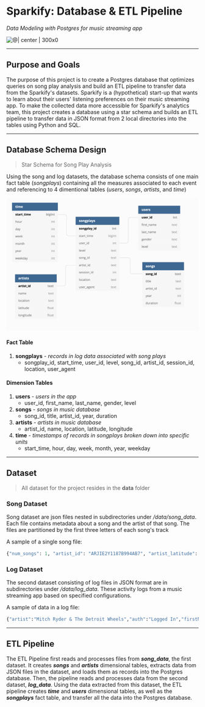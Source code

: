 # Sparkify: Database & ETL Pipeline
*Data Modeling with Postgres for music streaming app*

![@| center | 300x0](https://miro.medium.com/max/1200/1*7AOhGDnRL2eyJMUidCHZEA.jpeg)

---
## Purpose and Goals

The purpose of this project is to create a Postgres database that optimizes queries on song play analysis and build an ETL pipeline to transfer data from the Sparkify's datasets. Sparkify is a (hypothetical) start-up that wants to learn about their users' listening preferences on their music streaming app. To make the collected data more accessible for Sparkify's analytics team, this project creates a database using a star schema and builds an ETL pipeline to transfer data in JSON format from 2 local directories into the tables using Python and SQL.

---
## Database Schema Design
> Star Schema for Song Play Analysis

Using the song and log datasets, the database schema consists of one main fact table (*songplays*) containing all the measures associated to each event and referencing to 4 dimentional tables (*users*, *songs*, *artists*, and *time*)

![@Sparkify Database Schema | center | 300x0](https://raw.githubusercontent.com/evelynle28/Sparkify/master/data-modeling-with-postgres/img/Database%20Schema.png)

#### Fact Table
1. **songplays** - *records in log data associated with song plays*
    - songplay_id, start_time, user_id, level, song_id, artist_id, session_id, location, user_agent

#### Dimension Tables
1. **users** - *users in the app*
    - user_id, first_name, last_name, gender, level
2. **songs** - *songs in music database*
    - song_id, title, artist_id, year, duration
3. **artists** - *artists in music database*
    - artist_id, name, location, latitude, longitude
4. **time** - *timestamps of records in songplays broken down into specific units*
    - start_time, hour, day, week, month, year, weekday

---
## Dataset
> All dataset for the project resides in the **data** folder

### Song Dataset
Song dataset are json files nested in subdirectories under */data/song_data*. Each file contains metadata about a song and the artist of that song. The files are partitioned by the first three letters of each song's track

A sample of a single song file:

```Python
{"num_songs": 1, "artist_id": "ARJIE2Y1187B994AB7", "artist_latitude": null, "artist_longitude": null, "artist_location": "", "artist_name": "Line Renaud", "song_id": "SOUPIRU12A6D4FA1E1", "title": "Der Kleine Dompfaff", "duration": 152.92036, "year": 0}
```

### Log Dataset
The second dataset consisting of log files in JSON format are in subdirectories under */data/log_data*. These activity logs from a music streaming app based on specified configurations.

A sample of data in a log file:
```Python
{"artist":"Mitch Ryder & The Detroit Wheels","auth":"Logged In","firstName":"Tegan","gender":"F","itemInSession":65,"lastName":"Levine","length":205.03465,"level":"paid","location":"Portland-South Portland, ME","method":"PUT","page":"NextSong","registration":1540794356796.0,"sessionId":992,"song":"Jenny Take A Ride (LP Version)","status":200,"ts":1543363215796,"userAgent":"\"Mozilla\/5.0 (Macintosh; Intel Mac OS X 10_9_4) AppleWebKit\/537.36 (KHTML, like Gecko) Chrome\/36.0.1985.143 Safari\/537.36\"","userId":"80"}
```

---
## ETL Pipeline

The ETL Pipeline first reads and processes files from ***song_data***, the first dataset. It creates ***songs*** and ***artists*** dimensional tables, extracts data from JSON files in the dataset, and loads them as records into the Postgres database. Then, the pipeline reads and processes data from the second dataset, ***log_data***. Using the data extracted from this dataset, the ETL pipeline creates ***time*** and ***users*** dimensional tables, as well as the ***songplays*** fact table, and transfer all the data into the Postgres database.
